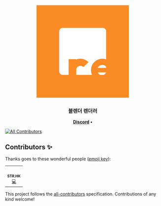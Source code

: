 <h1 align="center">
	<img
		width="300"
		alt="Brender"
		src="https://raw.githubusercontent.com/SHI3DO/Brender/main/Brender-client/src/brender-logo.png">
</h1>

<h3 align="center">
  블렌더 렌더러	
</h3>

<p align="center">
	<strong>
		<a href="https://discord.gg/jrpFyq8DDW">Discord</a>
		•
	</strong>
</p>

<!-- ALL-CONTRIBUTORS-BADGE:START - Do not remove or modify this section -->
[![All Contributors](https://img.shields.io/badge/all_contributors-1-orange.svg?style=flat-square)](#contributors-)
<!-- ALL-CONTRIBUTORS-BADGE:END -->
## Contributors ✨

Thanks goes to these wonderful people ([emoji key](https://allcontributors.org/docs/en/emoji-key)):

<!-- ALL-CONTRIBUTORS-LIST:START - Do not remove or modify this section -->
<!-- prettier-ignore-start -->
<!-- markdownlint-disable -->
<table>
  <tr>
    <td align="center"><a href="https://github.com/STR-HK"><img src="https://avatars.githubusercontent.com/u/78652371?v=4?s=100" width="100px;" alt=""/><br /><sub><b>STR.HK</b></sub></a><br /><a href="https://github.com/SHI3DO/Brender/commits?author=STR-HK" title="Code">💻</a></td>
  </tr>
</table>

<!-- markdownlint-restore -->
<!-- prettier-ignore-end -->

<!-- ALL-CONTRIBUTORS-LIST:END -->

This project follows the [all-contributors](https://github.com/all-contributors/all-contributors) specification. Contributions of any kind welcome!
